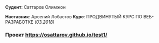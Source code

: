 **Судент**: Саттаров Олимжон

**Наставник**: Арсений Лобастов
**Курс**: ПРОДВИНУТЫЙ КУРС ПО ВЕБ-РАЗРАБОТКЕ *(03.2018)*
### Проект   https://osattarov.github.io/test1/